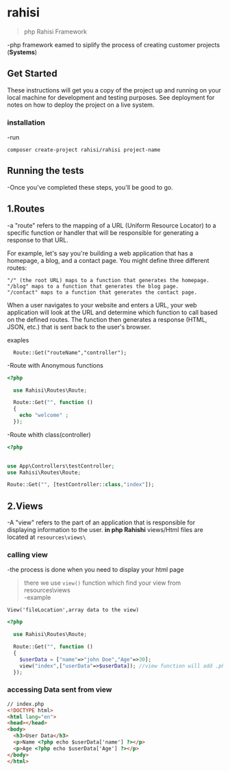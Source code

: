 # rahisi

> php Rahisi Framework

-php framework eamed to siplify the process of creating customer projects (**Systems**)

## Get Started

These instructions will get you a copy of the project up and running on your local machine for development and testing purposes. See deployment for notes on how to deploy the project on a live system.

### installation

-run

```
composer create-project rahisi/rahisi project-name
```

## Running the tests

-Once you've completed these steps, you'll be good to go.

## 1.Routes

-a "route" refers to the mapping of a URL (Uniform Resource Locator) to a specific function or handler that will be responsible for generating a response to that URL.

For example, let's say you're building a web application that has a homepage, a blog, and a contact page. You might define three different routes:

    "/" (the root URL) maps to a function that generates the homepage.
    "/blog" maps to a function that generates the blog page.
    "/contact" maps to a function that generates the contact page.

When a user navigates to your website and enters a URL, your web application will look at the URL and determine which function to call based on the defined routes. The function then generates a response (HTML, JSON, etc.) that is sent back to the user's browser.

exaples
```
  Route::Get("routeName","controller");
```
-Route with Anonymous functions

```php
<?php

  use Rahisi\Routes\Route;

  Route::Get("", function ()
  {
    echo "welcome" ;
  });

```
-Route whith class(controller)
```php
<?php

  
use App\Controllers\testController;
use Rahisi\Routes\Route;

Route::Get("", [testController::class,"index"]);

```
## 2.Views
-A "view" refers to the part of an application that is responsible for displaying information to the user. 
**in php Rahishi**
views/Html files are located at ```resources\views\```

### calling view
-the process is done when you need to display your html page
>there we use ``view()`` function which find your view from resources\views\
-example
```
View('fileLocation',array data to the view)
```

```php
<?php

  use Rahisi\Routes\Route;

  Route::Get("", function ()
  {
    $userData = ["name"=>"john Doe","Age"=>30];
    view("index",["userData"=>$userData]); //view function will add .php it self
  });

```

### accessing Data sent from view

```html
// index.php
<!DOCTYPE html>
<html lang="en">
<head></head>
<body>
  <h3>User Data</h3>
  <p>Name <?php echo $userData['name'] ?></p>
  <p>Age <?php echo $userData['Age'] ?></p>
</body>
</html>
```